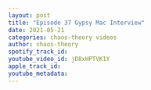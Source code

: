 ```yaml
---
layout: post
title: "Episode 37 Gypsy Mac Interview"
date: 2021-05-21
categories: chaos-theory videos
author: chaos-theory
spotify_track_id: 
youtube_video_id: jD8xHPTVK1Y
apple_track_id: 
youtube_metadata: 
---
```

